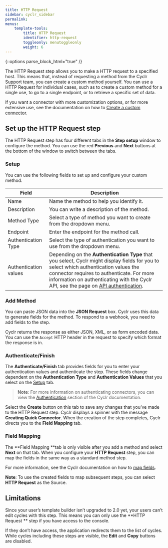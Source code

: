```yaml
---
title: HTTP Request
sidebar: cyclr_sidebar
permalink: 
menus:
    template-tools:
        title: HTTP Request
        identifier: http-request
        toggleonly: menutoggleonly
        weight: 6
---
```

{::options parse_block_html="true" /}
<section class="card">

The HTTP Request step allows you to make a HTTP request to a specified host. This means that, instead of requesting a method from the Cyclr Support team, you can create a custom method yourself. You can use a HTTP Request for individual cases, such as to create a custom method for a single use, to go to a single endpoint, or to retrieve a specific set of data.

If you want a connector with more customization options, or for more extensive use, see the documentation on how to [Create a custom connector](custom-connectors).

</section>
<section class="card">

## Set up the HTTP Request step

The HTTP Request step has four different tabs in the **Step setup** window to configure the method. You can use the red **Previous** and **Next** buttons at the bottom of the window to switch between the tabs.

### Setup

You can use the following fields to set up and configure your custom method.

| **Field** | **Description** |
|---|---|
| Name | Name the method to help you identify it. |
| Description | You can write a description of the method. |
| Method Type | Select a type of method you want to create from the dropdown menu. |
| Endpoint | Enter the endpoint for the method call. |
| Authentication Type | Select the type of authentication you want to use from the dropdown menu. |
| Authentication values | Depending on the **Authentication Type** that you select, Cyclr might display fields for you to select which authentication values the connector requires to authenticate. For more information on authenticating with the Cyclr API, see the page on [API authentication](cyclr-api-authentication). |

### Add Method

You can paste JSON data into the **JSON Request** box. Cyclr uses this data to generate fields for the method. To respond to a webhook, you need to add fields to the step.

Cyclr returns the response as either JSON, XML, or as form encoded data. You can use the `Accept` HTTP header in the request to specify which format the response is in.

### Authenticate/Finish

The **Authenticate/Finish** tab provides fields for you to enter your authentication values and authenticate the step. These fields change dependent on the **Authentication Type** and **Authentication Values** that you select on the [Setup](#setup) tab.

> **Note**: For more information on authenticating connectors, you can view the [Authentication](account-connector-authentication) section of the Cyclr documentation.

Select the **Create** button on this tab to save any changes that you’ve made to the HTTP Request step. Cyclr displays a spinner with the message **Creating Quick Connector**. When the creation of the step completes, Cyclr directs you to the **Field Mapping** tab.

### Field Mapping

The **Field Mapping **tab is only visible after you add a method and select **Next** on that tab. When you configure your **HTTP Request** step, you can map the fields in the same way as a standard method step.

For more information, see the Cyclr documentation on how to [map fields](field-mapping).

**Note**: To use the created fields to map subsequent steps, you can select **HTTP Request** as the Source.

</section>
<section class="card">

## Limitations

Since your user’s template builder isn’t upgraded to 2.0 yet, your users can’t edit cycles with this step. This means you can only use the **HTTP Request ** step if you have access to the console. 

If they don’t have access, the application redirects them to the list of cycles. While cycles including these steps are visible, the **Edit** and **Copy** buttons are disabled.

</section>